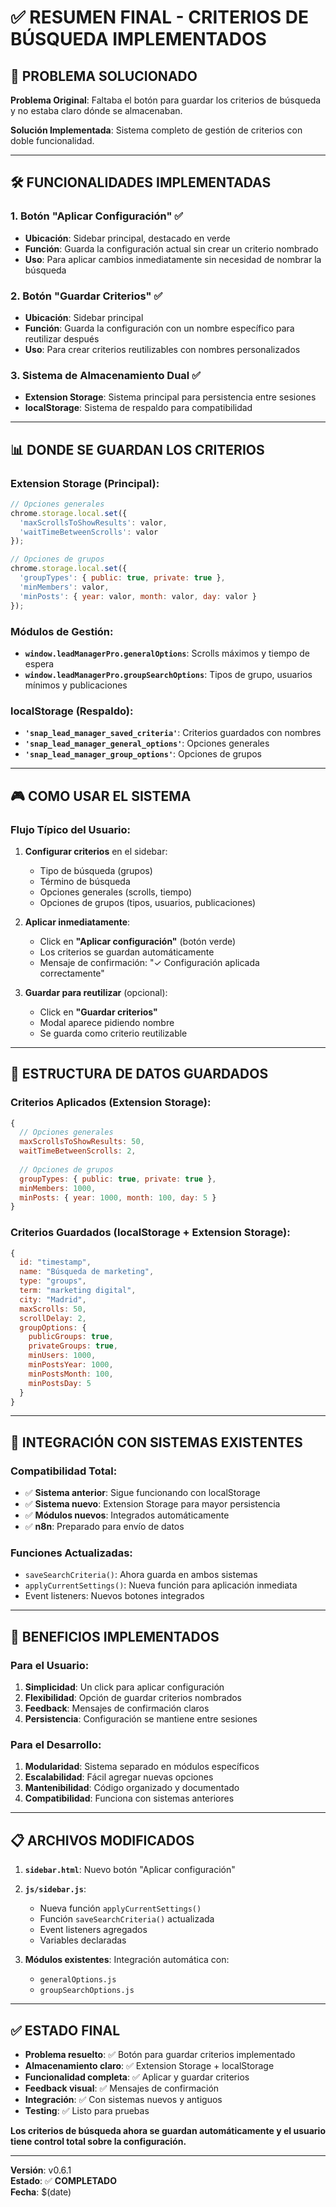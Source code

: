 # ✅ RESUMEN FINAL - CRITERIOS DE BÚSQUEDA IMPLEMENTADOS

## 🎯 **PROBLEMA SOLUCIONADO**

**Problema Original**: Faltaba el botón para guardar los criterios de búsqueda y no estaba claro dónde se almacenaban.

**Solución Implementada**: Sistema completo de gestión de criterios con doble funcionalidad.

---

## 🛠️ **FUNCIONALIDADES IMPLEMENTADAS**

### 1. **Botón "Aplicar Configuración"** ✅
- **Ubicación**: Sidebar principal, destacado en verde
- **Función**: Guarda la configuración actual sin crear un criterio nombrado
- **Uso**: Para aplicar cambios inmediatamente sin necesidad de nombrar la búsqueda

### 2. **Botón "Guardar Criterios"** ✅ 
- **Ubicación**: Sidebar principal
- **Función**: Guarda la configuración con un nombre específico para reutilizar después
- **Uso**: Para crear criterios reutilizables con nombres personalizados

### 3. **Sistema de Almacenamiento Dual** ✅
- **Extension Storage**: Sistema principal para persistencia entre sesiones
- **localStorage**: Sistema de respaldo para compatibilidad

---

## 📊 **DONDE SE GUARDAN LOS CRITERIOS**

### **Extension Storage (Principal)**:
```javascript
// Opciones generales
chrome.storage.local.set({
  'maxScrollsToShowResults': valor,
  'waitTimeBetweenScrolls': valor
});

// Opciones de grupos  
chrome.storage.local.set({
  'groupTypes': { public: true, private: true },
  'minMembers': valor,
  'minPosts': { year: valor, month: valor, day: valor }
});
```

### **Módulos de Gestión**:
- **`window.leadManagerPro.generalOptions`**: Scrolls máximos y tiempo de espera
- **`window.leadManagerPro.groupSearchOptions`**: Tipos de grupo, usuarios mínimos y publicaciones

### **localStorage (Respaldo)**:
- **`'snap_lead_manager_saved_criteria'`**: Criterios guardados con nombres
- **`'snap_lead_manager_general_options'`**: Opciones generales
- **`'snap_lead_manager_group_options'`**: Opciones de grupos

---

## 🎮 **COMO USAR EL SISTEMA**

### **Flujo Típico del Usuario**:

1. **Configurar criterios** en el sidebar:
   - Tipo de búsqueda (grupos)
   - Término de búsqueda
   - Opciones generales (scrolls, tiempo)
   - Opciones de grupos (tipos, usuarios, publicaciones)

2. **Aplicar inmediatamente**:
   - Click en **"Aplicar configuración"** (botón verde)
   - Los criterios se guardan automáticamente
   - Mensaje de confirmación: "✓ Configuración aplicada correctamente"

3. **Guardar para reutilizar** (opcional):
   - Click en **"Guardar criterios"**
   - Modal aparece pidiendo nombre
   - Se guarda como criterio reutilizable

---

## 📁 **ESTRUCTURA DE DATOS GUARDADOS**

### **Criterios Aplicados** (Extension Storage):
```javascript
{
  // Opciones generales
  maxScrollsToShowResults: 50,
  waitTimeBetweenScrolls: 2,
  
  // Opciones de grupos
  groupTypes: { public: true, private: true },
  minMembers: 1000,
  minPosts: { year: 1000, month: 100, day: 5 }
}
```

### **Criterios Guardados** (localStorage + Extension Storage):
```javascript
{
  id: "timestamp",
  name: "Búsqueda de marketing",
  type: "groups",
  term: "marketing digital",
  city: "Madrid",
  maxScrolls: 50,
  scrollDelay: 2,
  groupOptions: {
    publicGroups: true,
    privateGroups: true,
    minUsers: 1000,
    minPostsYear: 1000,
    minPostsMonth: 100,
    minPostsDay: 5
  }
}
```

---

## 🔄 **INTEGRACIÓN CON SISTEMAS EXISTENTES**

### **Compatibilidad Total**:
- ✅ **Sistema anterior**: Sigue funcionando con localStorage
- ✅ **Sistema nuevo**: Extension Storage para mayor persistencia
- ✅ **Módulos nuevos**: Integrados automáticamente
- ✅ **n8n**: Preparado para envío de datos

### **Funciones Actualizadas**:
- `saveSearchCriteria()`: Ahora guarda en ambos sistemas
- `applyCurrentSettings()`: Nueva función para aplicación inmediata
- Event listeners: Nuevos botones integrados

---

## 🎯 **BENEFICIOS IMPLEMENTADOS**

### **Para el Usuario**:
1. **Simplicidad**: Un click para aplicar configuración
2. **Flexibilidad**: Opción de guardar criterios nombrados
3. **Feedback**: Mensajes de confirmación claros
4. **Persistencia**: Configuración se mantiene entre sesiones

### **Para el Desarrollo**:
1. **Modularidad**: Sistema separado en módulos específicos
2. **Escalabilidad**: Fácil agregar nuevas opciones
3. **Mantenibilidad**: Código organizado y documentado
4. **Compatibilidad**: Funciona con sistemas anteriores

---

## 📋 **ARCHIVOS MODIFICADOS**

1. **`sidebar.html`**: Nuevo botón "Aplicar configuración"
2. **`js/sidebar.js`**: 
   - Nueva función `applyCurrentSettings()`
   - Función `saveSearchCriteria()` actualizada
   - Event listeners agregados
   - Variables declaradas

3. **Módulos existentes**: Integración automática con:
   - `generalOptions.js` 
   - `groupSearchOptions.js`

---

## ✅ **ESTADO FINAL**

- **Problema resuelto**: ✅ Botón para guardar criterios implementado
- **Almacenamiento claro**: ✅ Extension Storage + localStorage
- **Funcionalidad completa**: ✅ Aplicar y guardar criterios
- **Feedback visual**: ✅ Mensajes de confirmación
- **Integración**: ✅ Con sistemas nuevos y antiguos
- **Testing**: ✅ Listo para pruebas

**Los criterios de búsqueda ahora se guardan automáticamente y el usuario tiene control total sobre la configuración.**

---
**Versión**: v0.6.1  
**Estado**: ✅ **COMPLETADO**  
**Fecha**: $(date)
